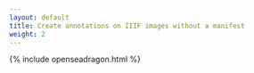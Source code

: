 ```yaml
---
layout: default
title: Create annotations on IIIF images without a manifest
weight: 2
---
```


{% include openseadragon.html %}
